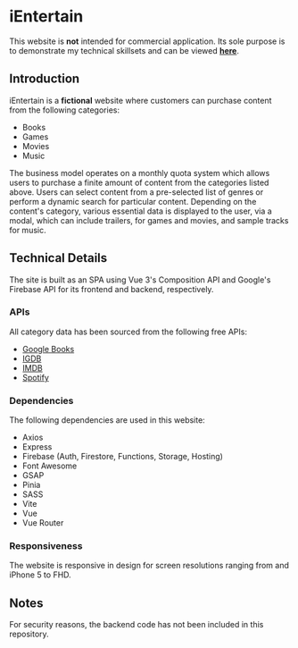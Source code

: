 # iEntertain

This website is **not** intended for commercial application. Its sole purpose is to demonstrate my technical skillsets and can be viewed
**[here](https://ientertain-60ed6.firebaseapp.com/)**.

## Introduction

iEntertain is a **fictional** website where customers can purchase content from the following categories:
* Books
* Games
* Movies 
* Music

The business model operates on a monthly quota system which allows users to purchase a finite amount of content from the categories listed above. Users can select content from a pre-selected list of genres or perform a dynamic search for particular content. Depending on the content's category, various essential data is displayed to the user, via a modal, which can include trailers, for games and movies, and sample tracks for music.

## Technical Details

The site is built as an SPA using Vue 3's Composition API and Google's Firebase API for its frontend and backend, respectively.

### APIs
All category data has been sourced from the following free APIs:
* [Google Books](https://developers.google.com/books/docs/overview)
* [IGDB](https://api-docs.igdb.com/#about)
* [IMDB](https://developers.themoviedb.org/3/getting-started/regions)
* [Spotify](https://developer.spotify.com/documentation/web-api/quick-start/)

### Dependencies
The following dependencies are used in this website:
* Axios
* Express
* Firebase (Auth, Firestore, Functions, Storage, Hosting)
* Font Awesome
* GSAP
* Pinia
* SASS
* Vite
* Vue
* Vue Router

### Responsiveness
The website is responsive in design for screen resolutions ranging from and iPhone 5 to FHD.

## Notes
For security reasons, the backend code has not been included in this repository.